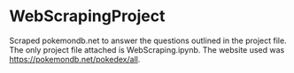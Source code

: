 # WebScrapingProject
Scraped pokemondb.net to answer the questions outlined in the project file. The only project file attached is WebScraping.ipynb. The website used was https://pokemondb.net/pokedex/all.
